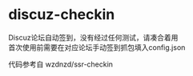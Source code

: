 # discuz-checkin
Discuz论坛自动签到，没有经过任何测试，请凑合着用  
首次使用前需要在对应论坛手动签到抓包填入config.json


代码参考自 wzdnzd/ssr-checkin
